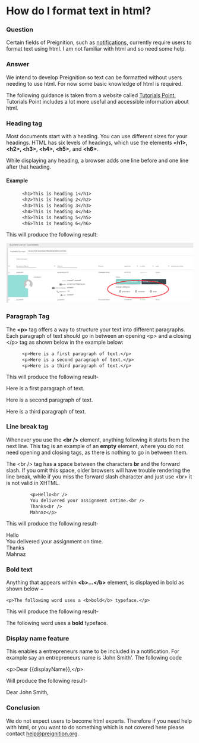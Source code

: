 # How do I format text in html?

### Question

Certain fields of Preignition, such as [notifications](https://program-user-docs.preignition.org/~/edit/drafts/-LFWwbAsAH6jKOL1M1X_/users-program-and-advanced/portfolio/resources/notifications), currently require users to format text using html.  I am not familiar with html and so need some help.

### Answer

We intend to develop Preignition so text can be formatted without users needing to use html.  For now some basic knowledge of html is required.

The following guidance is taken from a website called [Tutorials Point.](https://www.tutorialspoint.com/html/html_basic_tags.htm)  Tutorials Point includes a lot more useful and accessible information about html.  

### Heading tag

Most documents start with a heading. You can use different sizes for your headings. HTML has six levels of headings, which use the elements **&lt;h1&gt;, &lt;h2&gt;, &lt;h3&gt;, &lt;h4&gt;, &lt;h5&gt;,** and **&lt;h6&gt;**. 

While displaying any heading, a browser adds one line before and one line after that heading.

#### Example

```text
      <h1>This is heading 1</h1>
      <h2>This is heading 2</h2>
      <h3>This is heading 3</h3>
      <h4>This is heading 4</h4>
      <h5>This is heading 5</h5>
      <h6>This is heading 6</h6>  
```

This will produce the following result:

![](../.gitbook/assets/image%20%2895%29.png)

### Paragraph Tag

The **&lt;p&gt;** tag offers a way to structure your text into different paragraphs. Each paragraph of text should go in between an opening &lt;p&gt; and a closing &lt;/p&gt; tag as shown below in the example below:



```text
      <p>Here is a first paragraph of text.</p>
      <p>Here is a second paragraph of text.</p>
      <p>Here is a third paragraph of text.</p>
```

 This will produce the following result-

Here is a first paragraph of text.

Here is a second paragraph of text.

Here is a third paragraph of text.

### Line break tag

Whenever you use the **&lt;br /&gt;** element, anything following it starts from the next line. This tag is an example of an **empty** element, where you do not need opening and closing tags, as there is nothing to go in between them.

The &lt;br /&gt; tag has a space between the characters **br** and the forward slash. If you omit this space, older browsers will have trouble rendering the line break, while if you miss the forward slash character and just use &lt;br&gt; it is not valid in XHTML.

```text
         <p>Hello<br />
         You delivered your assignment ontime.<br />
         Thanks<br />
         Mahnaz</p>
```

This will produce the following result-

Hello  
You delivered your assignment on time.  
Thanks  
Mahnaz

### Bold text

Anything that appears within **&lt;b&gt;...&lt;/b&gt;** element, is displayed in bold as shown below −

```text
<p>The following word uses a <b>bold</b> typeface.</p>
```

This will produce the following result-

The following word uses a **bold** typeface.

### Display name feature

This enables a entrepreneurs name to be included in a notification.  For example say an entrepreneurs name is 'John Smith'.  The following code

&lt;p&gt;Dear {{displayName}},&lt;/p&gt;

Will produce the following result-

Dear John Smith,

### Conclusion

We do not expect users to become html experts.  Therefore if you need help with html, or you want to do something which is not covered here please contact help@preignition.org.

